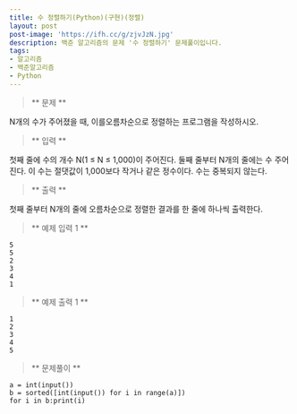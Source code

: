 ```yaml
---
title: 수 정렬하기(Python)(구현)(정렬)
layout: post
post-image: 'https://ifh.cc/g/zjvJzN.jpg'
description: 백준 알고리즘의 문제 '수 정렬하기' 문제풀이입니다.
tags:
- 알고리즘
- 백준알고리즘
- Python
---
```



>** 문제 **

N개의 수가 주어졌을 때, 이를오름차순으로 정렬하는 프로그램을 작성하시오.

>** 입력 **

첫째 줄에 수의 개수 N(1 ≤ N ≤ 1,000)이 주어진다. 둘째 줄부터 N개의 줄에는 수 주어진다. 이 수는 절댓값이 1,000보다 작거나 같은 정수이다. 수는 중복되지 않는다.

>** 출력 **

첫째 줄부터 N개의 줄에 오름차순으로 정렬한 결과를 한 줄에 하나씩 출력한다.

>** 예제 입력 1 **

	5
	5
	2
	3
	4
	1

>** 예제 출력 1 **

	1
	2
	3
	4
	5

>** 문제풀이 **

	a = int(input())
	b = sorted([int(input()) for i in range(a)])
	for i in b:print(i)
